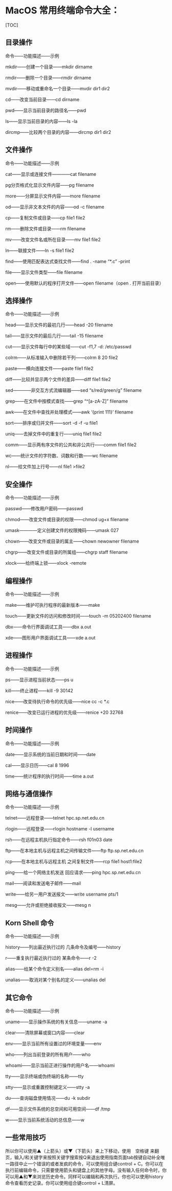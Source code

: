 # **MacOS 常用终端命令大全：**



[TOC]



## **目录操作**

命令——功能描述——示例

mkdir——创建一个目录——mkdir dirname

rmdir——删除一个目录——rmdir dirname

mvdir——移动或重命名一个目录——mvdir dir1 dir2

cd——改变当前目录——cd dirname

pwd——显示当前目录的路径名——pwd

ls——显示当前目录的内容——ls -la

dircmp——比较两个目录的内容——dircmp dir1 dir2

## **文件操作**

命令——功能描述——示例

cat——显示或连接文件————cat filename

pg分页格式化显示文件内容——pg filename

more——分屏显示文件内容——more filename

od——显示非文本文件的内容——od -c filename

cp——复制文件或目录——cp file1 file2

rm——删除文件或目录——rm filename

mv——改变文件名或所在目录——mv file1 file2

ln——联接文件——ln -s file1 file2

find——使用匹配表达式查找文件——find . -name “*.c” -print

file——显示文件类型——file filename

open——使用默认的程序打开文件——open filename（open . 打开当前目录）

## **选择操作**

命令——功能描述——示例

head——显示文件的最初几行——head -20 filename

tail——显示文件的最后几行——tail -15 filename

cut——显示文件每行中的某些域——cut -f1,7 -d: /etc/passwd

colrm——从标准输入中删除若干列——colrm 8 20 file2

paste——横向连接文件——paste file1 file2

diff——比较并显示两个文件的差异——diff file1 file2

sed————非交互方式流编辑器——sed “s/red/green/g” filename

grep——在文件中按模式查找——grep “^[a-zA-Z]” filename

awk——在文件中查找并处理模式——awk ‘{print 111}’ filename

sort——排序或归并文件——sort -d -f -u file1

uniq——去掉文件中的重复行——uniq file1 file2

comm——显示两有序文件的公共和非公共行——comm file1 file2

wc——统计文件的字符数、词数和行数——wc filename

nl——给文件加上行号——nl file1 >file2

## **安全操作**

命令——功能描述——示例

passwd——修改用户密码——passwd

chmod——改变文件或目录的权限——chmod ug+x filename

umask————定义创建文件的权限掩码——umask 027

chown——改变文件或目录的属主——chown newowner filename

chgrp——改变文件或目录的所属组——chgrp staff filename

xlock——给终端上锁——xlock -remote

## **编程操作**

命令——功能描述——示例

make——维护可执行程序的最新版本——make

touch——更新文件的访问和修改时间——touch -m 05202400 filename

dbx——命令行界面调试工具——dbx a.out

xde——图形用户界面调试工具——xde a.out

## **进程操作**

命令——功能描述——示例

ps——显示进程当前状态——ps u

kill——终止进程——kill -9 30142

nice——改变待执行命令的优先级——nice cc -c *.c

renice——改变已运行进程的优先级——renice +20 32768

## **时间操作**

命令——功能描述——示例

date——显示系统的当前日期和时间——date

cal——显示日历——cal 8 1996

time——统计程序的执行时间——time a.out

## **网络与通信操作**

命令——功能描述——示例

telnet——远程登录——telnet hpc.sp.net.edu.cn

rlogin——远程登录——rlogin hostname -l username

rsh——在远程主机执行指定命令——rsh f01n03 date

ftp——在本地主机与远程主机之间传输文件——ftp ftp.sp.net.edu.cn

rcp——在本地主机与远程主机 之间复制文件——rcp file1 host1:file2

ping——给一个网络主机发送 回应请求——ping hpc.sp.net.edu.cn

mail——阅读和发送电子邮件——mail

write——给另一用户发送报文——write username pts/1

mesg——允许或拒绝接收报文——mesg n

## **Korn Shell 命令**

命令——功能描述——示例

history——列出最近执行过的 几条命令及编号——history

r——重复执行最近执行过的 某条命令——r -2

alias——给某个命令定义别名——alias del=rm -i

unalias——取消对某个别名的定义——unalias del

## **其它命令**

命令——功能描述——示例

uname——显示操作系统的有关信息——uname -a

clear——清除屏幕或窗口内容——clear

env——显示当前所有设置过的环境变量——env

who——列出当前登录的所有用户——who

whoami——显示当前正进行操作的用户名——whoami

tty——显示终端或伪终端的名称——tty

stty——显示或重置控制键定义——stty -a

du——查询磁盘使用情况——du -k subdir

df——显示文件系统的总空间和可用空间——df /tmp

w——显示当前系统活动的总信息——w

## **一些常用技巧**

所以你可以使用▲（上箭头）或▼（下箭头）来上下移动，使用　空格键 来翻页，输入/和关键字来按照关键字搜索按Q来退出使用指南页面tab按键自动补全唯一路径中止一个错误的或者发疯的命令，可以使用组合键control + C。你可以在执行前编辑命令，只需要使用箭头和键盘上的其他字母。没有输入任何命令时，你可以用▲和▼来浏览历史命令。同样可以编辑和再次执行。你也可以使用history命令查看历史记录。你可以使用组合键control + L清屏。